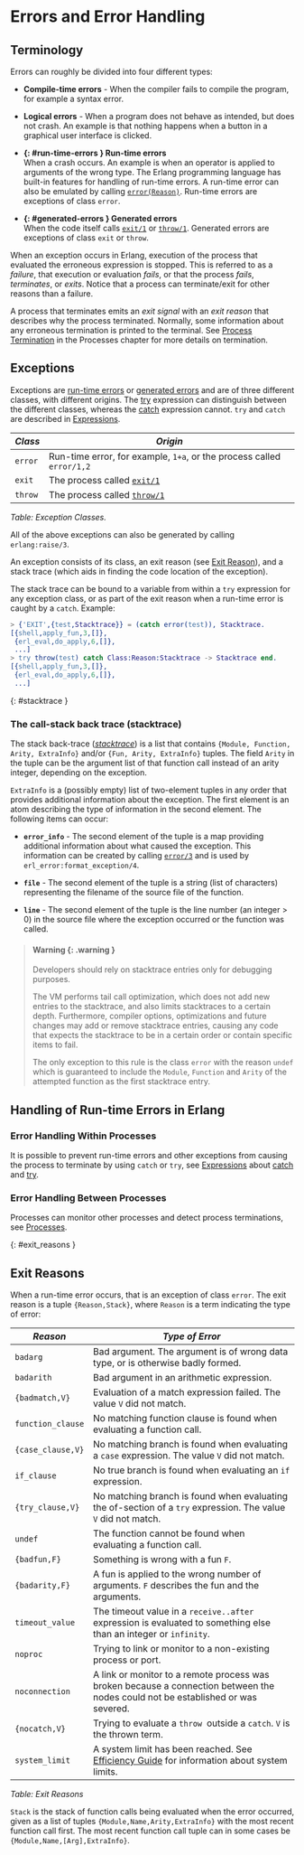 <!--
%CopyrightBegin%

Copyright Ericsson AB 2023. All Rights Reserved.

Licensed under the Apache License, Version 2.0 (the "License");
you may not use this file except in compliance with the License.
You may obtain a copy of the License at

    http://www.apache.org/licenses/LICENSE-2.0

Unless required by applicable law or agreed to in writing, software
distributed under the License is distributed on an "AS IS" BASIS,
WITHOUT WARRANTIES OR CONDITIONS OF ANY KIND, either express or implied.
See the License for the specific language governing permissions and
limitations under the License.

%CopyrightEnd%
-->
# Errors and Error Handling

## Terminology

Errors can roughly be divided into four different types:

- **Compile-time errors** - When the compiler fails to compile the program, for
  example a syntax error.

- **Logical errors** - When a program does not behave as intended, but does not
  crash. An example is that nothing happens when a button in a graphical user
  interface is clicked.

- **[](){: #run-time-errors } Run-time errors**  
  When a crash occurs. An example is when an operator is applied to arguments of
  the wrong type. The Erlang programming language has built-in features for
  handling of run-time errors. A run-time error can also be emulated by calling
  [`error(Reason)`](`erlang:error/1`). Run-time errors are exceptions of class
  `error`.

- **[](){: #generated-errors } Generated errors**  
  When the code itself calls [`exit/1`](`erlang:exit/1`) or
  [`throw/1`](`erlang:throw/1`). Generated errors are exceptions of class `exit`
  or `throw`.

When an exception occurs in Erlang, execution of the process that evaluated the
erroneous expression is stopped. This is referred to as a _failure_, that
execution or evaluation _fails_, or that the process _fails_, _terminates_, or
_exits_. Notice that a process can terminate/exit for other reasons than a
failure.

A process that terminates emits an _exit signal_ with an _exit reason_ that
describes why the process terminated. Normally, some information about any
erroneous termination is printed to the terminal. See
[Process Termination](ref_man_processes.md#process-termination) in the Processes
chapter for more details on termination.

## Exceptions

Exceptions are [run-time errors](errors.md#run-time-errors) or
[generated errors](errors.md#generated-errors) and are of three different
classes, with different origins. The [try](expressions.md#try) expression can
distinguish between the different classes, whereas the
[catch](expressions.md#catch-and-throw) expression cannot. `try` and `catch` are described
in [Expressions](expressions.md).

| _Class_ | _Origin_                                                              |
| ------- | --------------------------------------------------------------------- |
| `error` | Run-time error, for example, `1+a`, or the process called `error/1,2` |
| `exit`  | The process called [`exit/1`](`exit/1`)                               |
| `throw` | The process called [`throw/1`](`throw/1`)                             |

_Table: Exception Classes._

All of the above exceptions can also be generated by calling `erlang:raise/3`.

An exception consists of its class, an exit reason (see
[Exit Reason](errors.md#exit_reasons)), and a stack trace (which aids in finding
the code location of the exception).

The stack trace can be bound to a variable from within a `try` expression for
any exception class, or as part of the exit reason when a run-time error is
caught by a `catch`. Example:

```erlang
> {'EXIT',{test,Stacktrace}} = (catch error(test)), Stacktrace.
[{shell,apply_fun,3,[]},
 {erl_eval,do_apply,6,[]},
 ...]
> try throw(test) catch Class:Reason:Stacktrace -> Stacktrace end.
[{shell,apply_fun,3,[]},
 {erl_eval,do_apply,6,[]},
 ...]
```

[](){: #stacktrace }

### The call-stack back trace (stacktrace)

The stack back-trace ([_stacktrace_](`t:erlang:stacktrace/0`)) is a list that
contains `{Module, Function, Arity, ExtraInfo}` and/or `{Fun, Arity, ExtraInfo}`
tuples. The field `Arity` in the tuple can be the argument list of that function
call instead of an arity integer, depending on the exception.

`ExtraInfo` is a (possibly empty) list of two-element tuples in any order that
provides additional information about the exception. The first element is an
atom describing the type of information in the second element. The following
items can occur:

- **`error_info`** - The second element of the tuple is a map providing
  additional information about what caused the exception. This information can
  be created by calling [`error/3`](`erlang:error/3`) and is used by
  `erl_error:format_exception/4`.

- **`file`** - The second element of the tuple is a string (list of characters)
  representing the filename of the source file of the function.

- **`line`** - The second element of the tuple is the line number (an
  integer > 0) in the source file where the exception occurred or the function
  was called.

> #### Warning {: .warning }
>
> Developers should rely on stacktrace entries only for debugging purposes.
>
> The VM performs tail call optimization, which does not add new entries to the
> stacktrace, and also limits stacktraces to a certain depth. Furthermore,
> compiler options, optimizations and future changes may add or remove
> stacktrace entries, causing any code that expects the stacktrace to be in a
> certain order or contain specific items to fail.
>
> The only exception to this rule is the class `error` with the reason `undef`
> which is guaranteed to include the `Module`, `Function` and `Arity` of the
> attempted function as the first stacktrace entry.

## Handling of Run-time Errors in Erlang

### Error Handling Within Processes

It is possible to prevent run-time errors and other exceptions from causing the
process to terminate by using `catch` or `try`, see
[Expressions](expressions.md) about [catch](expressions.md#catch-and-throw) and
[try](expressions.md#try).

### Error Handling Between Processes

Processes can monitor other processes and detect process terminations, see
[Processes](ref_man_processes.md#errors).

[](){: #exit_reasons }

## Exit Reasons

When a run-time error occurs, that is an exception of class `error`. The exit
reason is a tuple `{Reason,Stack}`, where `Reason` is a term indicating the type
of error:

| _Reason_          | _Type of Error_                                                                                                                  |
| ----------------- | -------------------------------------------------------------------------------------------------------------------------------- |
| `badarg`          | Bad argument. The argument is of wrong data type, or is otherwise badly formed.                                                  |
| `badarith`        | Bad argument in an arithmetic expression.                                                                                        |
| `{badmatch,V}`    | Evaluation of a match expression failed. The value `V` did not match.                                                            |
| `function_clause` | No matching function clause is found when evaluating a function call.                                                            |
| `{case_clause,V}` | No matching branch is found when evaluating a `case` expression. The value `V` did not match.                                    |
| `if_clause`       | No true branch is found when evaluating an `if` expression.                                                                      |
| `{try_clause,V}`  | No matching branch is found when evaluating the of-section of a `try` expression. The value `V` did not match.                   |
| `undef`           | The function cannot be found when evaluating a function call.                                                                    |
| `{badfun,F}`      | Something is wrong with a fun `F`.                                                                                               |
| `{badarity,F}`    | A fun is applied to the wrong number of arguments. `F` describes the fun and the arguments.                                      |
| `timeout_value`   | The timeout value in a `receive..after` expression is evaluated to something else than an integer or `infinity`.                 |
| `noproc`          | Trying to link or monitor to a non-existing process or port.                                                                     |
| `noconnection`    | A link or monitor to a remote process was broken because a connection between the nodes could not be established or was severed. |
| `{nocatch,V}`     | Trying to evaluate a `throw `outside a `catch`. `V` is the thrown term.                                                          |
| `system_limit`    | A system limit has been reached. See [Efficiency Guide](`e:system:advanced.md`) for information about system limits.             |

_Table: Exit Reasons_

`Stack` is the stack of function calls being evaluated when the error occurred,
given as a list of tuples `{Module,Name,Arity,ExtraInfo}` with the most recent
function call first. The most recent function call tuple can in some cases be
`{Module,Name,[Arg],ExtraInfo}`.
